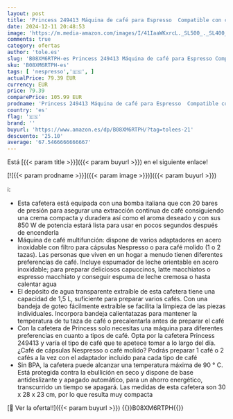 ```yaml
---
layout: post
title: 'Princess 249413 Máquina de café para Espresso  Compatible con cápsulas Nespresso y café molido  1 o 2 tazas  20 bares de presión  Depósito extraíble de 1.5L  con espumador de leche  850 W'
date: 2024-12-11 20:48:53
image: 'https://m.media-amazon.com/images/I/41IaaWKxrcL._SL500_._SL400_.jpg'
comments: true
category: ofertas
author: 'tole.es'
slug: 'B08XM6RTPH-es Princess 249413 Máquina de café para Espresso Compatible...'
sku: 'B08XM6RTPH-es'
tags: [ 'nespresso','🇪🇸', ]
actualPrice: 79.39 EUR
currency: EUR
price: 79.39
comparePrice: 105.99 EUR
prodname: 'Princess 249413 Máquina de café para Espresso  Compatible con cápsulas Nespresso y café molido  1 o 2 tazas  20 bares de presión  Depósito extraíble de 1.5L  con espumador de leche  850 W'
country: 'es'
flag: '🇪🇸'
brand: ''
buyurl: 'https://www.amazon.es/dp/B08XM6RTPH/?tag=tolees-21'
descuento: '25.10'
average: '67.5466666666667'
---
```


Está [{{< param title >}}]({{< param buyurl >}}) en el siguiente enlace!

[![{{< param prodname >}}]({{< param image >}})]({{< param buyurl >}})

ℹ️:

- Esta cafetera está equipada con una bomba italiana que con 20 bares de presión para asegurar una extracción continua de café consiguiendo una crema compacta y duradera así como el aroma deseado y con sus 850 W de potencia estará lista para usar en pocos segundos después de encenderla
- Máquina de café multifunción: dispone de varios adaptadores en acero inoxidable con filtro para cápsulas Nespresso o para café molido (1 o 2 tazas). Las personas que viven en un hogar a menudo tienen diferentes preferencias de café. Incluye espumador de leche orientable en acero inoxidable; para preparar deliciosos capuccinos, latte macchiatos o espresso macchiato y conseguir espuma de leche cremosa o hasta calentar agua
- El depósito de agua transparente extraíble de esta cafetera tiene una capacidad de 1,5 L, suficiente para preparar varios cafés. Con una bandeja de goteo fácilmente extraíble se facilita la limpieza de las piezas individuales. Incorpora bandeja calientatazas para mantener la temperatura de tu taza de café o precalentarla antes de preparar el café
- Con la cafetera de Princess solo necesitas una máquina para diferentes preferencias en cuanto a tipos de café. Opta por la cafetera Princess 249413 y varía el tipo de café que te apetece tomar a lo largo del día. ¿Café de cápsulas Nespresso o café molido? Podrás preparar 1 café o 2 cafés a la vez con el adaptador incluido para cada tipo de café
- Sin BPA, la cafetera puede alcanzar una temperatura máxima de 90 ° C. Está protegida contra la ebullición en seco y dispone de base antideslizante y apagado automático, para un ahorro energético, transcurrido un tiempo se apagará. Las medidas de esta cafetera son 30 x 28 x 23 cm, por lo que resulta muy compacta

[🛒 Ver la oferta!!]({{< param buyurl >}})
{{<world>}}B08XM6RTPH{{</world>}}
